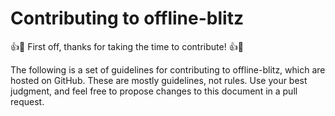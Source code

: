 # Contributing to offline-blitz

:+1::tada: First off, thanks for taking the time to contribute! :+1::tada: 

The following is a set of guidelines for contributing to offline-blitz, which are hosted on GitHub. These are mostly guidelines, not rules. Use your best judgment, and feel free to propose changes to this document in a pull request.

